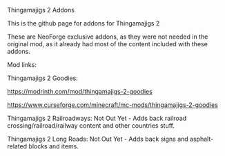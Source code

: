 Thingamajigs 2 Addons

This is the github page for addons for Thingamajigs 2

These are NeoForge exclusive addons, as they were not needed in the original mod, as it already had most of the content included with these addons.

Mod links:

Thingamajigs 2 Goodies:

https://modrinth.com/mod/thingamajigs-2-goodies

https://www.curseforge.com/minecraft/mc-mods/thingamajigs-2-goodies


Thingamajigs 2 Railroadways:
Not Out Yet - Adds back railroad crossing/railroad/railway content and other countries stuff.

Thingamajigs 2 Long Roads:
Not Out Yet - Adds back signs and asphalt-related blocks and items.

